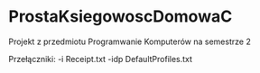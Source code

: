 # ProstaKsiegowoscDomowaC
Projekt z przedmiotu Programwanie Komputerów na semestrze 2 

Przełączniki:
  -i Receipt.txt
  -idp DefaultProfiles.txt
